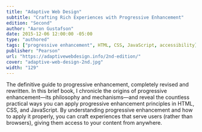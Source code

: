 ```yaml
---
title: "Adaptive Web Design"
subtitle: "Crafting Rich Experiences with Progressive Enhancement"
edition: "Second"
author: "Aaron Gustafson"
date: 2015-12-06 12:00:00 -05:00
type: "authored"
tags: ["progressive enhancement", HTML, CSS, JavaScript, accessibility]
publisher: "Pearson"
url: "https://adaptivewebdesign.info/2nd-edition/"
cover: "adaptive-web-design-2nd.jpg"
width: "129"
---
```


The definitive guide to progressive enhancement, completely revised and rewritten. In this brief book, I chronicle the origins of progressive enhancement—its philosophy and mechanisms—and reveal the countless practical ways you can apply progressive enhancement principles in HTML, CSS, and JavaScript. By understanding progressive enhancement and how to apply it properly, you can craft experiences that serve users (rather than browsers), giving them access to your content from anywhere.
